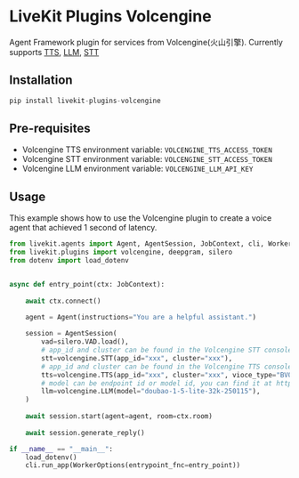 # LiveKit Plugins Volcengine

Agent Framework plugin for services from Volcengine(火山引擎). Currently supports [TTS](https://www.volcengine.com/docs/6561/79817), [LLM](https://www.volcengine.com/docs/82379/1298454#%E6%B5%81%E5%BC%8F%E8%B0%83%E7%94%A8), [STT](https://www.volcengine.com/docs/6561/80818#python)

## Installation
```python
pip install livekit-plugins-volcengine
```

## Pre-requisites

- Volcengine TTS environment variable: `VOLCENGINE_TTS_ACCESS_TOKEN`
- Volcengine STT environment variable: `VOLCENGINE_STT_ACCESS_TOKEN`
- Volcengine LLM environment variable: `VOLCENGINE_LLM_API_KEY`

## Usage


This example shows how to use the Volcengine plugin to create a voice agent that achieved 1 second of latency.

```python
from livekit.agents import Agent, AgentSession, JobContext, cli, WorkerOptions
from livekit.plugins import volcengine, deepgram, silero
from dotenv import load_dotenv


async def entry_point(ctx: JobContext):
    
    await ctx.connect()
    
    agent = Agent(instructions="You are a helpful assistant.")

    session = AgentSession(
        vad=silero.VAD.load(),
        # app_id and cluster can be found in the Volcengine STT console. https://console.volcengine.com/speech/service/16?AppID=5909198413
        stt=volcengine.STT(app_id="xxx", cluster="xxx"),
        # app_id and cluster can be found in the Volcengine TTS console, and you can find voice type at https://www.volcengine.com/docs/6561/97465
        tts=volcengine.TTS(app_id="xxx", cluster="xxx", vioce_type="BV001_V2_streaming"),
        # model can be endpoint id or model id, you can find it at https://www.volcengine.com/docs/82379/1513689
        llm=volcengine.LLM(model="doubao-1-5-lite-32k-250115"),
    )
    
    await session.start(agent=agent, room=ctx.room)
    
    await session.generate_reply()

if __name__ == "__main__":
    load_dotenv()
    cli.run_app(WorkerOptions(entrypoint_fnc=entry_point))
```

